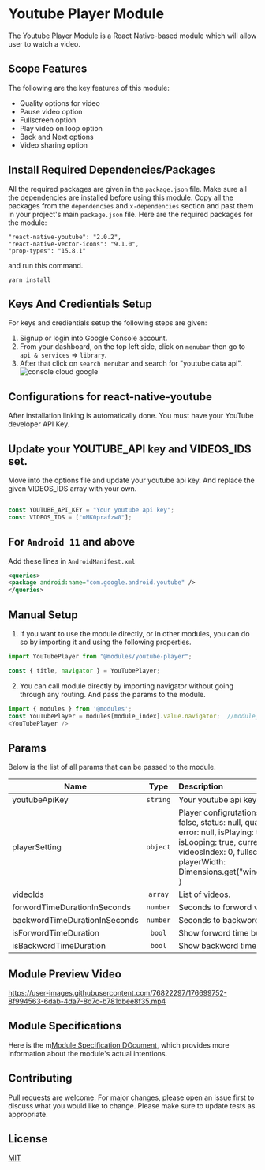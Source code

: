 # Youtube Player Module
The Youtube Player Module is a React Native-based module which will allow user to watch a video.

## Scope Features
The following are the key features of this module:
* Quality options for video
* Pause video option
* Fullscreen option
* Play video on loop option
* Back and Next options
* Video sharing option

## Install Required Dependencies/Packages
All the required packages are given in the `package.json` file. Make sure all the dependencies are installed before using this module. Copy all the packages from the `dependencies` and `x-dependencies` section and past them in your project's main `package.json` file.
Here are the required packages for the module:
```
"react-native-youtube": "2.0.2",
"react-native-vector-icons": "9.1.0",
"prop-types": "15.8.1"
```
and run this command.
  ```
  yarn install
  ```

## Keys And Credientials Setup
For keys and credientials setup the following steps are given:
1. Signup or login into Google Console account.
2. From your dashboard, on the top left side, click on `menubar` then go to `api & services` => `library`.
3. After that click on `search menubar` and search for "youtube data api".
![console cloud google](https://user-images.githubusercontent.com/120275623/228167168-7c7d9091-2f0c-4390-9037-278efc0b77be.png)

## Configurations for react-native-youtube
After installation linking is automatically done. You must have your YouTube developer API Key.

## Update your YOUTUBE_API key and VIDEOS_IDS set.
Move into the options file and update your youtube api key. And replace the given VIDEOS_IDS array with your own.
```javascript

const YOUTUBE_API_KEY = "Your youtube api key";
const VIDEOS_IDS = ["uMK0prafzw0"];

```
## For `Android 11` and above

Add these lines in `AndroidManifest.xml`

```xml
<queries>
<package android:name="com.google.android.youtube" />
</queries>
```

## Manual Setup

1. If you want to use the module directly, or in other modules, you can do so by importing it and using the following properties.

```javascript
import YouTubePlayer from "@modules/youtube-player";

const { title, navigator } = YouTubePlayer;
```

2. You can call module directly by importing navigator without going through any routing. And pass the params to the module.

```javascript
import { modules } from '@modules';
const YouTubePlayer = modules[module_index].value.navigator;  //module_index : position of the module in modules folder
<YouTubePlayer />
```

## Params

Below is the list of all params that can be passed to the module.

| Name                          |   Type   | Description                                                                                                                                                                                                          |
| ----------------------------- | :------: | :------------------------------------------------------------------------------------------------------------------------------------------------------------------------------------------------------------------- |
| youtubeApiKey                 | `string` | Your youtube api key.                                                                                                                                                                                                |
| playerSetting                 | `object` | Player configrutations {isReady: false, status: null, quality: null, error: null, isPlaying: true, isLooping: true, currentTime: 0, videosIndex: 0, fullscreen: false, playerWidth: Dimensions.get("window").width } |
| videoIds                      | `array`  | List of videos.                                                                                                                                                                                                      |
| forwordTimeDurationInSeconds  | `number` | Seconds to forword video time                                                                                                                                                                                        |
| backwordTimeDurationInSeconds | `number` | Seconds to backword video time                                                                                                                                                                                       |
| isForwordTimeDuration         |  `bool`  | Show forword time button                                                                                                                                                                                             |
| isBackwordTimeDuration        |  `bool`  | Show backword time button                                                                                                                                                                                            |

## Module Preview Video

https://user-images.githubusercontent.com/76822297/176699752-8f994563-6dab-4da7-8d7c-b781dbee8f35.mp4

## Module Specifications
Here is the m[Module Specification DOcument](https://docs.google.com/document/d/1tPCNZNFV-5z-6lKB48Wj664OILffJO3PQhPITxyzjgk/edit?usp=sharing), which provides more information about the module's actual intentions.

## Contributing

Pull requests are welcome. For major changes, please open an issue first to discuss what you would like to change.
Please make sure to update tests as appropriate.

## License

[MIT](https://choosealicense.com/licenses/mit/)
